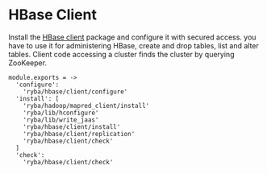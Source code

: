 
# HBase Client

Install the [HBase client](https://hbase.apache.org/apidocs/org/apache/hadoop/hbase/client/package-summary.html) package and configure it with secured access.
you have to use it for administering HBase, create and drop tables, list and alter tables.
Client code accessing a cluster finds the cluster by querying ZooKeeper.

    module.exports = ->
      'configure':
        'ryba/hbase/client/configure'
      'install': [
        'ryba/hadoop/mapred_client/install' 
        'ryba/lib/hconfigure'
        'ryba/lib/write_jaas'
        'ryba/hbase/client/install'
        'ryba/hbase/client/replication'
        'ryba/hbase/client/check'
      ]
      'check':
        'ryba/hbase/client/check'
